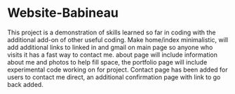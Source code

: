 # Website-Babineau
This project is a demonstration of skills learned so far in coding with the additional add-on of other useful coding. 
Make home/index minimalistic, will add additional links to linked in and gmail on main page so anyone who visits it has a fast way to contact me. about page will include information about me and photos to help fill space, the portfolio page will include experimental code working on for project. 
Contact page has been added for users to contact me direct, an additional confirmation page with link to go back added. 

